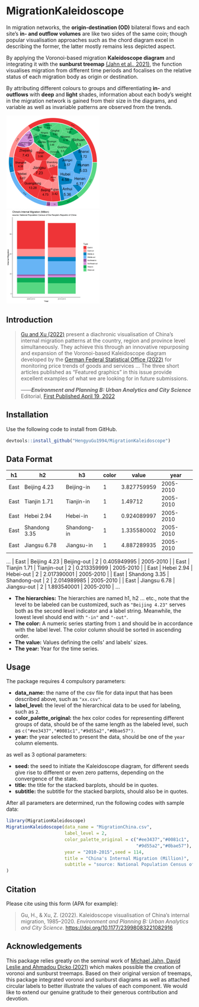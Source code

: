 # MigrationKaleidoscope

In migration networks, the **origin-destination (OD)** bilateral flows and each site’s **in- and outflow volumes** are like two sides of the same coin; though popular visualisation approaches such as the chord diagram excel in describing the former, the latter mostly remains less depicted aspect. <br />

By applying the Voronoi-based migration **Kaleidoscope diagram** and integrating it with the **sunburst treemap** [(Jahn et al., 2021)](https://github.com/m-jahn/WeightedTreemaps), the function visualises migration from different time periods and focalises on the relative status of each migration body as origin or destination. <br />

By attributing different colours to groups and differentiating **in-** and **outflows** with **deep** and **light** shades, information about each body’s weight in the migration network is gained from their size in the diagrams, and variable as well as invariable patterns are observed from the trends. 

<img src="https://github.com/HengyuGu1994/MigrationKaleidoscope/blob/main/MigrationKaleidoscope.png" width=50% height=50%>

<img src="https://github.com/HengyuGu1994/MigrationKaleidoscope/blob/main/StackedBarplot.png" width=50% height=50%>

## Introduction

>  [Gu and Xu (2022)](https://doi.org/10.1177/23998083221082916) present a diachronic visualisation of China’s internal migration patterns at the country, region and province level simultaneously. They achieve this through an innovative repurposing and expansion of the Voronoi-based Kaleidoscope diagram developed by the [German Federal Statistical Office (2022)](https://www.destatis.de/EN/Themes/Economy/Prices/Consumer-Price-Index/price-kaleidoscope-overview.html) for monitoring price trends of goods and services ... The three short articles published as “Featured graphics” in this issue provide excellent examples of what we are looking for in future submissions.<br />
>  
>  ——***Environment and Planning B: Urban Analytics and City Science*** Editorial, [First Published April 19, 2022](https://doi.org/10.1177/23998083221096895)

## Installation

Use the following code to install from GitHub.

```R
devtools::install_github("HengyuGu1994/MigrationKaleidoscope")
```

## Data Format 

| h1   | h2              | h3            | color | value       | year      |
| ---- | --------------- | ------------- | ----- | ----------- | --------- |
| East | Beijing 4.23    | Beijing-in    | 1     | 3.827759959 | 2005-2010 |
| East | Tianjin 1.71    | Tianjin-in    | 1     | 1.49712     | 2005-2010 |
| East | Hebei 2.94      | Hebei-in      | 1     | 0.924089997 | 2005-2010 |
| East | Shandong 3.35   | Shandong-in   | 1     | 1.335580002 | 2005-2010 |
| East | Jiangsu 6.78    | Jiangsu-in    | 1     | 4.887289935 | 2005-2010 |
...
| East | Beijing 4.23    | Beijing-out   | 2     | 0.405949995 | 2005-2010 |
| East | Tianjin 1.71    | Tianjin-out   | 2     | 0.213359999 | 2005-2010 |
| East | Hebei 2.94      | Hebei-out     | 2     | 2.017390001 | 2005-2010 |
| East | Shandong 3.35   | Shandong-out  | 2     | 2.014989985 | 2005-2010 |
| East | Jiangsu 6.78    | Jiangsu-out   | 2     | 1.893540001 | 2005-2010 |
...
 
 - **The hierarchies:** The hierarchies are named h1, h2 ... etc., note that the level to be labeled can be customized, such as `"Beijing 4.23"` serves both as the second level indicator and a label string. Meanwhile, the lowest level should end with `"-in"` and `"-out"`.
 - **The color:** A numeric series starting from `1` and should be in accordance with the label level. The color column should be sorted in ascending order.
 - **The value:** Values defining the cells' and labels' sizes.
 - **The year:** Year for the time series.
 
## Usage

The package requires 4 compulsory parameters:
- **data_name:** the name of the csv file for data input that has been described above, such as `"xx.csv"`. 
- **label_level:** the level of the hierarchical data to be used for labeling, such as `2`.
- **color_palette_original:** the hex color codes for representing different groups of data, should be of the same length as the labeled level, such as `c("#ee3437","#0081c1","#9d55a2","#0bae57")`.
- **year:** the year selected to present the data, should be one of the `year` column elements.<br />

as well as 3 optional parameters:
- **seed:** the seed to initiate the Kaleidoscope diagram, for different seeds give rise to different or even zero patterns, depending on the convergence of the state.
- **title:** the title for the stacked barplots, should be in quotes.
- **subtitle:** the subtitle for the stacked barplots, should also be in quotes.
 
 After all parameters are determined, run the following codes with sample data:

```R
library(MigrationKaleidoscope)
MigrationKaleidoscope(data_name = "MigrationChina.csv",
                      label_level = 2,
                      color_palette_original = c("#ee3437","#0081c1",
                                                 "#9d55a2","#0bae57"),
                      year = "2010-2015",seed = 114,
                      title = "China's Internal Migration (Million)",
                      subtitle = "source: National Population Census of the People's Republic of China"
)
```

## Citation

Please cite using this form (APA for example):

> Gu, H., & Xu, Z. (2022). Kaleidoscope visualisation of China’s internal migration, 1985–2020. *Environment and Planning B: Urban Analytics and City Science*. https://doi.org/10.1177/23998083221082916

## Acknowledgements

This package relies greatly on the seminal work of [Michael Jahn, David Leslie and Ahmadou Dicko (2021)](https://github.com/m-jahn/WeightedTreemaps) which makes possible the creation of voronoi and sunburst treemaps. Based on their original version of treemaps, this package integrated voronoi and sunburst diagrams as well as attached circular labels to better illustrate the values of each component. We would like to extend our genuine gratitude to their generous contribution and devotion.
